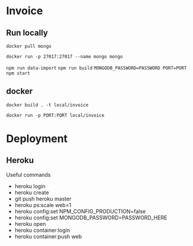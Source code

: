 # Invoice

## Run locally

```docker pull mongo```

```docker run -p 27017:27017 --name mongo mongo```

```npm run data-import```
```npm run build```
```MONGODB_PASSWORD=PASSWORD PORT=PORT npm start```

## docker

```docker build . -t local/invoice```

```docker run -p PORT:PORT local/invoice```


# Deployment
## Heroku

Useful commands
* heroku login
* heroku create
* git push heroku master
* heroku ps:scale web=1
* heroku config:set NPM_CONFIG_PRODUCTION=false
* heroku config:set MONGODB_PASSWORD=PASSWORD_HERE
* heroku open
* heroku container:login
* heroku container:push web
